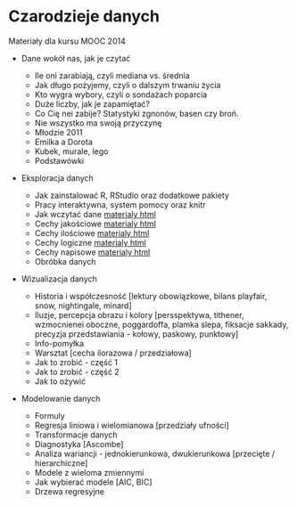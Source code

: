 Czarodzieje danych
==================

Materiały dla kursu MOOC 2014

+ Dane wokół nas, jak je czytać
  * Ile oni zarabiają, czyli mediana vs. średnia
  * Jak długo pożyjemy, czyli o dalszym trwaniu życia
  * Kto wygra wybory, czyli o sondażach poparcia
  * Duże liczby, jak je zapamiętać?
  * Co Cię nei zabije? Statystyki zgnonów, basen czy broń.
  * Nie wszystko ma swoją przyczynę
  * Młodzie 2011
  * Emilka a Dorota
  * Kubek, murale, lego
  * Podstawówki


+ Eksploracja danych
  * Jak zainstalować R, RStudio oraz dodatkowe pakiety
  * Pracy interaktywna, system pomocy oraz knitr
  * Jak wczytać dane [materialy html](https://rawgit.com/pbiecek/MOOC/master/przetwarzanie/wczytywanieDanych.html)
  * Cechy jakościowe [materialy html](https://rawgit.com/pbiecek/MOOC/master/przetwarzanie/cechyJakosciowe.html)
  * Cechy ilościowe [materialy html](https://rawgit.com/pbiecek/MOOC/master/przetwarzanie/cechyIlosciowe.html)
  * Cechy logiczne [materialy html](https://rawgit.com/pbiecek/MOOC/master/przetwarzanie/cechyLogiczne.html)
  * Cechy napisowe [materialy html](https://rawgit.com/pbiecek/MOOC/master/przetwarzanie/cechyNapisowe.html)
  * Obróbka danych


+ Wizualizacja danych
  * Historia i współczesność [lektury obowiązkowe, bilans playfair, snow, nightingale, minard]
  * Iluzje, percepcja obrazu i kolory [persspektywa, tithener, wzmocnienei oboczne, poggardoffa, plamka slepa, fiksacje sakkady, precyzja przedstawiania - kołowy, paskowy, punktowy]
  * Info-pomyłka
  * Warsztat [cecha ilorazowa / przedziałowa]
  * Jak to zrobić - część 1
  * Jak to zrobić - część 2
  * Jak to ożywić


+ Modelowanie danych
  * Formuly
  * Regresja liniowa i wielomianowa [przedziały ufności]
  * Transformacje danych
  * Diagnostyka [Ascombe]
  * Analiza wariancji - jednokierunkowa, dwukierunkowa [przecięte / hierarchiczne]
  * Modele z wieloma zmiennymi
  * Jak wybierać modele [AIC, BIC]
  * Drzewa regresyjne

